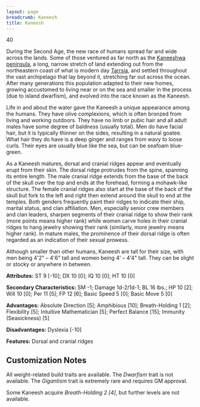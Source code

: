 ```yaml
---
layout: page
breadcrumb: Kaneesh
title: Kaneesh
---
```


<points>40</points>

During the Second Age, the new race of humans spread far and wide across the lands.  Some of those ventured as far north as the [Kaneeshwa peninsula](../../../places/kaneeshwa), a long, narrow stretch of land extending out from the northeastern coast of what is modern day [Tarrsia](../../../places/tarrsia), and settled throughout the vast archipelago that lay beyond it, stretching far out across the ocean.  After many generations this population adapted to their new homes, growing accustomed to living near or on the sea and smaller in the process (due to island dwarfism), and evolved into the race known as the Kaneesh.

Life in and about the water gave the Kaneesh a unique appearance among the humans.  They have olive complexions, which is often bronzed from living and working outdoors.  They have no limb or pubic hair and all adult males have some degree of baldness (usually total).  Men do have facial hair, but it is typically thinner on the sides, resulting in a natural goatee.  What hair they do have is a deep ginger and ranges from wavy to loose curls.  Their eyes are usually blue like the sea, but can be seafoam blue-green.

As a Kaneesh matures, dorsal and cranial ridges appear and eventually erupt from their skin.  The dorsal ridge protrudes from the spine, spanning its entire length.  The male cranial ridge extends from the base of the back of the skull over the top and ends at the forehead, forming a mohawk-like structure.  The female cranial ridges also start at the base of the back of the skull but fork to the left and right then extend around the skull to end at the temples.  Both genders frequently paint their ridges to indicate their ship, marital status, and clan affiliation.  Men, especially senior crew members and clan leaders, sharpen segments of their cranial ridge to show their rank (more points means higher rank) while women carve holes in their cranial ridges to hang jewelry showing their rank (similarly, more jewelry means higher rank).  In mature males, the prominence of their dorsal ridge is often regarded as an indication of their sexual prowess.

Although smaller than other humans, Kaneesh are tall for their size, with men being 4'2" – 4'6" tall and women being 4' – 4'4" tall.  They can be slight or stocky or anywhere in between.

**Attributes:**  ST 9 [-10]; DX 10 [0]; IQ 10 [0]; HT 10 [0]

**Secondary Characteristics:**  SM -1; Damage 1d-2/1d-1; BL 16 lbs.; HP 10 [2]; Will 10 [0]; Per 11 [5]; FP 12 [6]; Basic Speed 5 [0]; Basic Move 5 [0]

**Advantages:**  Absolute Direction [5]; Amphibious [10]; Breath-Holding 1 [2]; Flexibility [5]; Intuitive Mathematician [5]; Perfect Balance [15]; Immunity (Seasickness) [5]

**Disadvantages:**  Dyslexia [-10]

**Features:**  Dorsal and cranial ridges

## Customization Notes

All weight-related build traits are available.  The _Dwarfism_ trait is not available.  The _Gigantism_ trait is extremely rare and requires GM approval.

Some Kaneesh acquire _Breath-Holding 2 [4]_, but further levels are not available.
